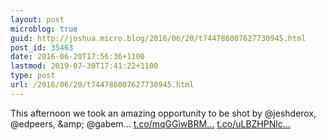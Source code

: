 ```yaml
---
layout: post
microblog: true
guid: http://joshua.micro.blog/2016/06/20/t744786007627730945.html
post_id: 35463
date: 2016-06-20T17:56:36+1100
lastmod: 2019-07-30T17:41:22+1100
type: post
url: /2016/06/20/t744786007627730945.html
---
```

This afternoon we took an amazing opportunity to be shot by @jeshderox, @edpeers, &amp;amp; @gabem… [t.co/mqGGiwBRM...](https://t.co/mqGGiwBRMs) [t.co/uLBZHPNlc...](https://t.co/uLBZHPNlcQ)
